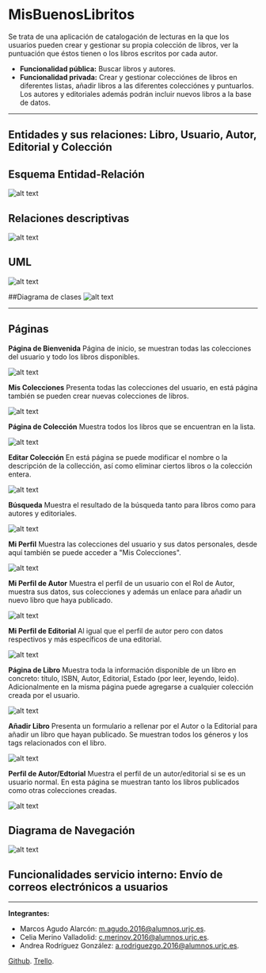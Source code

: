 ﻿# MisBuenosLibritos

Se trata de una aplicación de catalogación de lecturas en la que los usuarios pueden crear y gestionar su propia colección de libros, ver la puntuación que éstos tienen o los libros escritos por cada autor.

* **Funcionalidad pública:** Buscar libros y autores.
* **Funcionalidad privada:** Crear y gestionar colecciónes de libros en diferentes listas, añadir libros a las diferentes colecciónes y puntuarlos. Los autores y editoriales además podrán incluir nuevos libros a la base de datos.

---

## Entidades y sus relaciones: Libro, Usuario, Autor, Editorial y Colección

## Esquema Entidad-Relación
![alt text](/ImgsREADME/esquema_entidad_relacion.png "relaciones BBDD")

## Relaciones descriptivas
![alt text](/ImgsREADME/relaciones_nuevo.png "relaciones descriptivas")

## UML
![alt text](/ImgsREADME/uml.png "uml")


##Diagrama de clases 
![alt text](/ImgsREADME/diagrama_clases.png "diagrama clases")

---

## Páginas

**Página de Bienvenida**
Página de inicio, se muestran todas las colecciones del usuario y todo los libros disponibles.

![alt text](/ImgsREADME/pantallazosV2/home.png "home")

**Mis Colecciones**
Presenta todas las colecciones del usuario, en está página también se pueden crear nuevas colecciones de libros.

![alt text](/ImgsREADME/pantallazosV2/colecciones.png "miscolecciones")

**Página de Colección**
Muestra todos los libros que se encuentran en la lista.

![alt text](/ImgsREADME/pantallazosV2/coleccionConcreta.png "conleccionconcreta")

**Editar Colección**
En está página se puede modificar el nombre o la descripción de la collección, así como eliminar ciertos libros o la colección entera.

![alt text](/ImgsREADME/pantallazosV2/editarColeccion.png "editar coleccion")

**Búsqueda**
Muestra el resultado de la búsqueda tanto para libros como para autores y editoriales.

![alt text](/ImgsREADME/pantallazosV2/buscador.png "buscador")

**Mi Perfil**
Muestra las colecciones del usuario y sus datos personales, desde aquí también se puede acceder a "Mis Colecciones".

![alt text](/ImgsREADME/pantallazosV2/perfil_usuario.png "miperfil")

**Mi Perfil de Autor**
Muestra el perfil de un usuario con el Rol de Autor, muestra sus datos, sus colecciones y además un enlace para añadir un nuevo libro que haya publicado.

![alt text](/ImgsREADME/pantallazosV2/perfil.png "perfilautor")

**Mi Perfil de Editorial**
Al igual que el perfil de autor pero con datos respectivos y más específicos de una editorial.

![alt text](/ImgsREADME/pantallazosV2/perfil_editorial.png "perfileditorial")

**Página de Libro**
Muestra toda la información disponible de un libro en concreto: título, ISBN, Autor, Editorial, Estado (por leer, leyendo, leido). Adicionalmente en la misma página puede agregarse a cualquier colección creada por el usuario.

![alt text](/ImgsREADME/pantallazosV2/book.png "book")

**Añadir Libro**
Presenta un formulario a rellenar por el Autor o la Editorial para añadir un libro que hayan publicado. Se muestran todos los géneros y los tags relacionados con el libro.

![alt text](/ImgsREADME/pantallazosV2/addBook.png "addbook")


**Perfil de Autor/Edtorial**
Muestra el perfil de un autor/editorial si se es un usuario normal. En esta página se muestran tanto los libros publicados como otras colecciones creadas.

![alt text](/ImgsREADME/pantallazosV2/usuario.png "perfil usuario")

## Diagrama de Navegación
![alt text](/ImgsREADME/flujo_ventanas.png "uml")

## Funcionalidades servicio interno: Envío de correos electrónicos a usuarios

---

**Integrantes:**

* Marcos Agudo Alarcón: m.agudo.2016@alumnos.urjc.es.
* Celia Merino Valladolid: c.merinov.2016@alumnos.urjc.es.
* Andrea Rodríguez González: a.rodriguezgo.2016@alumnos.urjc.es.

[Github](https://github.com/Merkado13/MisBuenosLibritos).
[Trello](https://trello.com/b/rQAO4Dcw/misbuenoslibritos).
